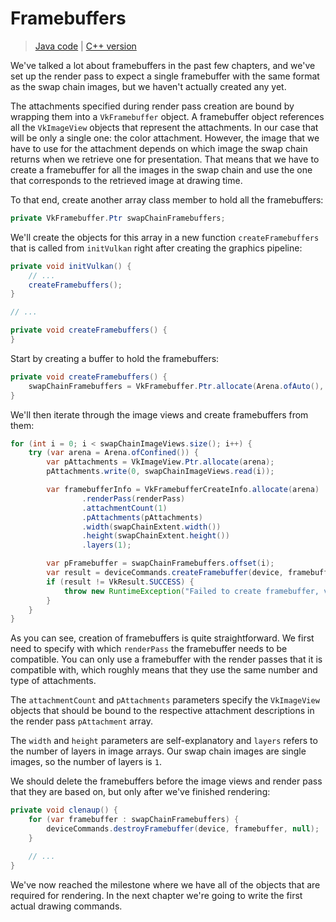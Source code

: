 # Framebuffers

> [Java code](https://github.com/chuigda/vulkan4j/tree/master/modules/tutorial/src/main/java/tutorial/vulkan/part04/ch13/Main.java) | [C++ version](https://vulkan-tutorial.com/Drawing_a_triangle/Drawing/Framebuffers)

We've talked a lot about framebuffers in the past few chapters, and we've set up the render pass to expect a single framebuffer with the same format as the swap chain images, but we haven't actually created any yet.

The attachments specified during render pass creation are bound by wrapping them into a `VkFramebuffer` object. A framebuffer object references all the `VkImageView` objects that represent the attachments. In our case that will be only a single one: the color attachment. However, the image that we have to use for the attachment depends on which image the swap chain returns when we retrieve one for presentation. That means that we have to create a framebuffer for all the images in the swap chain and use the one that corresponds to the retrieved image at drawing time.

To that end, create another array class member to hold all the framebuffers:

```java
private VkFramebuffer.Ptr swapChainFramebuffers;
```

We'll create the objects for this array in a new function `createFramebuffers` that is called from `initVulkan` right after creating the graphics pipeline:

```java
private void initVulkan() {
    // ...
    createFramebuffers();
}

// ...

private void createFramebuffers() {
}
```

Start by creating a buffer to hold the framebuffers:

```java
private void createFramebuffers() {
    swapChainFramebuffers = VkFramebuffer.Ptr.allocate(Arena.ofAuto(), swapChainImageViews.size());
}
```

We'll then iterate through the image views and create framebuffers from them:

```java
for (int i = 0; i < swapChainImageViews.size(); i++) {
    try (var arena = Arena.ofConfined()) {
        var pAttachments = VkImageView.Ptr.allocate(arena);
        pAttachments.write(0, swapChainImageViews.read(i));

        var framebufferInfo = VkFramebufferCreateInfo.allocate(arena)
                .renderPass(renderPass)
                .attachmentCount(1)
                .pAttachments(pAttachments)
                .width(swapChainExtent.width())
                .height(swapChainExtent.height())
                .layers(1);

        var pFramebuffer = swapChainFramebuffers.offset(i);
        var result = deviceCommands.createFramebuffer(device, framebufferInfo, null, pFramebuffer);
        if (result != VkResult.SUCCESS) {
            throw new RuntimeException("Failed to create framebuffer, vulkan error code: " + VkResult.explain(result));
        }
    }
}
```

As you can see, creation of framebuffers is quite straightforward. We first need to specify with which `renderPass` the framebuffer needs to be compatible. You can only use a framebuffer with the render passes that it is compatible with, which roughly means that they use the same number and type of attachments.

The `attachmentCount` and `pAttachments` parameters specify the `VkImageView` objects that should be bound to the respective attachment descriptions in the render pass `pAttachment` array.

The `width` and `height` parameters are self-explanatory and `layers` refers to the number of layers in image arrays. Our swap chain images are single images, so the number of layers is `1`.

We should delete the framebuffers before the image views and render pass that they are based on, but only after we've finished rendering:

```java
private void clenaup() {
    for (var framebuffer : swapChainFramebuffers) {
        deviceCommands.destroyFramebuffer(device, framebuffer, null);
    }

    // ...
}
```

We've now reached the milestone where we have all of the objects that are required for rendering. In the next chapter we're going to write the first actual drawing commands.
